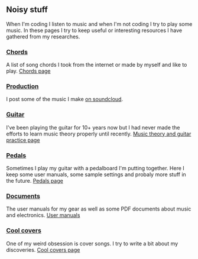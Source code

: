 ## Noisy stuff

When I'm coding I listen to music and when I'm not coding I try to play some music. In these pages I try to keep useful or interesting resources I have gathered from my researches.

### [Chords](/chords/)

A list of song chords I took from the internet or made by myself and like to play.
[Chords page](/chords/)

### [Production](https://soundcloud.com/statox/tracks)

I post some of the music I make [on soundcloud](https://soundcloud.com/statox/tracks).

### [Guitar](/guitar/)

I've been playing the guitar for 10+ years now but I had never made the efforts to learn music theory properly until recently.
[Music theory and guitar practice page](/guitar/)

### [Pedals](/pedals/)

Sometimes I play my guitar with a pedalboard I'm putting together. Here I keep some user manuals, some sample settings and probaly more stuff in the future.
[Pedals page](/pedals/)

### [Documents](/user_manuals/)

The user manuals for my gear as well as some PDF documents about music and electronics.
[User manuals](/user_manuals/)

### [Cool covers](/coolcovers/)

One of my weird obsession is cover songs. I try to write a bit about my discoveries.
[Cool covers page](/coolcovers/)

